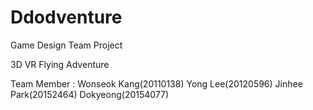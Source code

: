 # Ddodventure

Game Design Team Project

3D VR Flying Adventure

Team Member :
Wonseok Kang(20110138)
Yong Lee(20120596)
Jinhee Park(20152464)
Dokyeong(20154077)
